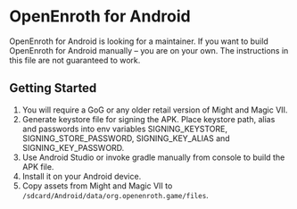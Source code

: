 # OpenEnroth for Android

OpenEnroth for Android is looking for a maintainer. If you want to build OpenEnroth for Android manually – you are on your own. The instructions in this file are not guaranteed to work.

Getting Started
---------------
1. You will require a GoG or any older retail version of Might and Magic VII.
2. Generate keystore file for signing the APK. Place keystore path, alias and passwords into env variables SIGNING_KEYSTORE, SIGNING_STORE_PASSWORD, SIGNING_KEY_ALIAS and SIGNING_KEY_PASSWORD.
3. Use Android Studio or invoke gradle manually from console to build the APK file.
4. Install it on your Android device.
5. Copy assets from Might and Magic VII to `/sdcard/Android/data/org.openenroth.game/files`.
